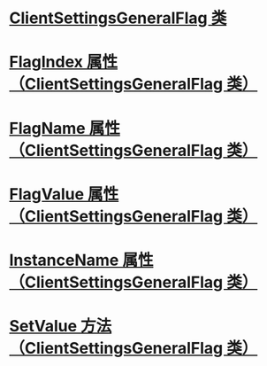 # [ClientSettingsGeneralFlag 类](clientsettingsgeneralflag-class.md)
# [FlagIndex 属性 （ClientSettingsGeneralFlag 类）](flagindex-property-clientsettingsgeneralflag-class.md)
# [FlagName 属性 （ClientSettingsGeneralFlag 类）](flagname-property-clientsettingsgeneralflag-class.md)
# [FlagValue 属性 （ClientSettingsGeneralFlag 类）](flagvalue-property-clientsettingsgeneralflag-class.md)
# [InstanceName 属性 （ClientSettingsGeneralFlag 类）](instancename-property-clientsettingsgeneralflag-class.md)
# [SetValue 方法 （ClientSettingsGeneralFlag 类）](setvalue-method-clientsettingsgeneralflag-class.md)
